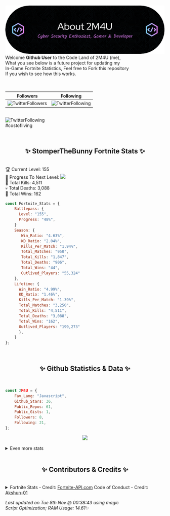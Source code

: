 
  ![Header](./src/github-banner.png)
  <br>
  Welcome **Github User** to the Code Land of 2M4U (me),<br>
  What you see below is a future project for updating my<br>
  In-Game Fortnite Statistics, Feel free to Fork this repository<br>
  If you wish to see how this works.
  <br><br>
  <br>
  
  | Followers  | Following |
  | ---------- |:---------:|
  | ![TwitterFollowers](https://img.shields.io/badge/Twitter%20Followers-79-blue)  | ![TwitterFollowing](https://img.shields.io/badge/Twitter%20Following-232-blue)  |


  <br>![TwitterFollowing](https://img.shields.io/badge/Latest%20Tweet--blue)<br>
  #costofliving
   
  <br><h2 align="center"> ✨ StomperTheBunny Fortnite Stats ✨</h2><br>
  🏆 Current Level: 155<br>
  🎉 Progress To Next Level: ![](https://geps.dev/progress/48)<br>
  🎯 Total Kills: 4,511<br>
  💀 Total Deaths: 3,088<br>
  👑 Total Wins: 162<br>

```js
const Fortnite_Stats = {
    Battlepass: {
      Level: "155",
      Progress: "48%",    
    }
    Season: { 
       Win_Ratio: "4.63%",
       KD_Ratio: "2.04%",
       Kills_Per_Match: "1.94%",
       Total_Matches: "950",
       Total_Kills: "1,847",
       Total_Deaths: "906",
       Total_Wins: "44",
       Outlived_Players: "55,324"
    },
    Lifetime: {
      Win_Ratio: "4.99%",
      KD_Ratio: "1.46%",
      Kills_Per_Match: "1.39%",
      Total_Matches: "3,250",
      Total_Kills: "4,511",
      Total_Deaths: "3,088",
      Total_Wins: "162",
      Outlived_Players: "199,273"
      },
    }
}; 
```


<br><h2 align="center"> ✨ Github Statistics & Data ✨</h2><br>

```js
const 2M4U = {
    Fav_Lang: "Javascript",
    Github_Stars: 36,
    Public_Repos: 61,
    Public_Gists: 1,
    Followers: 8,
    Following: 21,
}; 
```

<p align="center">
<img src="https://github-readme-streak-stats.herokuapp.com/?user=2M4U&theme=tokyonight">
</p>
<details>
  <summary>
      Even more stats
  </summary>
  <p align="center">
    <img src="https://github-profile-trophy.vercel.app/?username=2M4U&theme=dracula">
    <img src="https://github-readme-stats.vercel.app/api?username=2M4U&theme=tokyonight&count_private=true&show_icons=true&include_all_commits=true">
  </p>
</details>
<br><h2 align="center"> ✨ Contributors & Credits ✨</h2><br>
<details>
  <summary>
      Fortnite Stats - Credit: <a href="https://fortnite-api.com/?utm_source=github.com/2M4U/2M4U">Fortnite-API.com</a>
      Code of Conduct - Credit: <a href="https://github.com/Akshun-01">Akshun-01</a>
  </summary>
</details>

<!-- Last updated on Tue Nov 08 2022 00:38:43 GMT+0000 (Coordinated Universal Time) ;-;-->
<i>Last updated on  Tue 8th Nov @ 00:38:43 using magic<br>
Script Optimization; RAM Usage: 14.61</i>✨